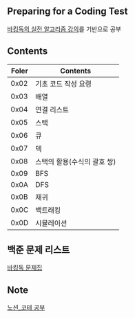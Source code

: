 ## Preparing for a Coding Test
[바킹독의 실전 알고리즘 강의](https://www.youtube.com/watch?v=LcOIobH7ues&list=PLtqbFd2VIQv4O6D6l9HcD732hdrnYb6CY&index=1)를 기반으로 공부

## Contents

| Foler | Contents |
| ------ | ------ |
| 0x02 | 기초 코드 작성 요령 |
| 0x03 | 배열 |
| 0x04 | 연결 리스트 |
| 0x05 | 스택 |
| 0x06 | 큐 |
| 0x07 | 덱 |
| 0x08 | 스택의 활용(수식의 괄호 쌍) |
| 0x09 | BFS |
| 0x0A | DFS |
| 0x0B | 재귀 |
| 0x0C | 백트래킹 |
| 0x0D | 시뮬레이션 |

## 백준 문제 리스트
[바킹독 문제집](https://github.com/encrypted-def/basic-algo-lecture/blob/master/workbook.md)

## Note
[노션_코테 공부](https://www.notion.so/fa909965da2345388ad213ef905a9b88?pvs=4)
